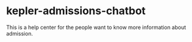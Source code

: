 # kepler-admissions-chatbot
This is a help center for the people want to know more information about admission.

